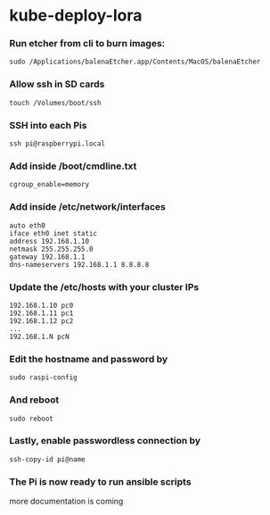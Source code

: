 # kube-deploy-lora


### Run etcher from cli to burn images:
```
sudo /Applications/balenaEtcher.app/Contents/MacOS/balenaEtcher
```

### Allow ssh in SD cards
```
touch /Volumes/boot/ssh
```

### SSH into each Pis
```
ssh pi@raspberrypi.local
```

### Add inside /boot/cmdline.txt
```
cgroup_enable=memory
```

### Add inside /etc/network/interfaces
```
auto eth0
iface eth0 inet static
address 192.168.1.10
netmask 255.255.255.0
gateway 192.168.1.1
dns-nameservers 192.168.1.1 8.8.8.8
```

### Update the /etc/hosts with your cluster IPs
```
192.168.1.10 pc0
192.168.1.11 pc1
192.168.1.12 pc2
...
192.168.1.N pcN
```

### Edit the hostname and password by
```
sudo raspi-config
```

### And reboot
```
sudo reboot
```

### Lastly, enable passwordless connection by
```
ssh-copy-id pi@name
```

### The Pi is now ready to run ansible scripts



more documentation is coming